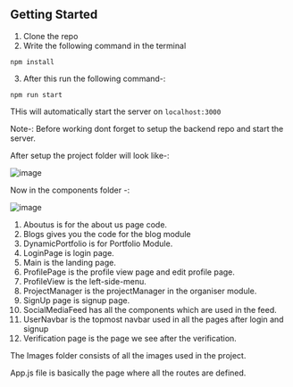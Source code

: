 ## Getting Started

1. Clone the repo
2. Write the following command in the terminal

```
npm install
```

3. After this run the following command-:

```
npm run start
```


THis will automatically start the server on ```localhost:3000```

Note-: Before working dont forget to setup the backend repo and start the server.

After setup the project folder will look like-:

![image](https://user-images.githubusercontent.com/111060104/210637832-db9c03ec-6d3a-4f6b-b77d-21f1c5e5b53d.png)

Now in the components folder -:

![image](https://user-images.githubusercontent.com/111060104/210637920-bfe63c01-b2b1-4af0-a421-aa8aef5e1955.png)

1. Aboutus is for the about us page code.
2. Blogs gives you the code for the blog module
3. DynamicPortfolio is for Portfolio Module.
4. LoginPage is login page.
5. Main is the landing page.
6. ProfilePage is the profile view page and edit profile page.
7. ProfileView is the left-side-menu.
8. ProjectManager is the projectManager in the organiser module.
9. SignUp page is signup page.
10. SocialMediaFeed has all the components which are used in the feed.
11. UserNavbar is the topmost navbar used in all the pages after login and signup
12. Verification page is the page we see after the verification.

The Images folder consists of all the images used in the project.

App.js file is basically the page where all the routes are defined.

